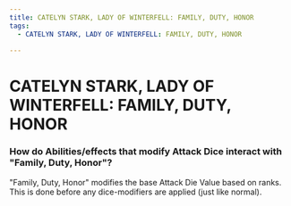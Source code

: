 ```yaml
---
title: CATELYN STARK, LADY OF WINTERFELL: FAMILY, DUTY, HONOR
tags:
  - CATELYN STARK, LADY OF WINTERFELL: FAMILY, DUTY, HONOR

---
```


# CATELYN STARK, LADY OF WINTERFELL: FAMILY, DUTY, HONOR

### How do Abilities/effects that modify Attack Dice interact with "Family, Duty, Honor"?

"Family, Duty, Honor" modifies the base Attack Die Value based on ranks. This is done before any dice-modifiers are applied (just like normal).






